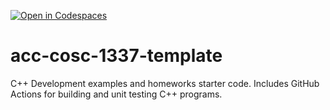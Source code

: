 [![Open in Codespaces](https://classroom.github.com/assets/launch-codespace-f4981d0f882b2a3f0472912d15f9806d57e124e0fc890972558857b51b24a6f9.svg)](https://classroom.github.com/open-in-codespaces?assignment_repo_id=9803937)
# acc-cosc-1337-template
C++ Development examples and homeworks starter code.  Includes GitHub Actions for building and unit testing C++ programs.
